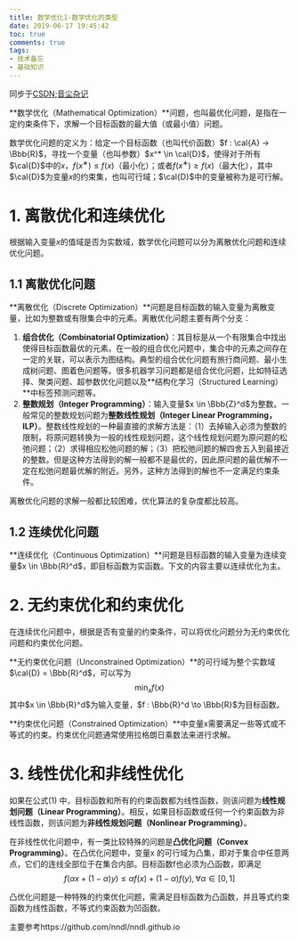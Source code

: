 ```yaml
---
title: 数学优化1-数学优化的类型
date: 2019-06-17 19:45:42
toc: true
comments: true
tags:
- 技术备忘
- 基础知识
---
```


同步于[CSDN](https://blog.csdn.net/buracag_mc);[音尘杂记](https://www.runblog.online/)

**数学优化（Mathematical Optimization）**问题，也叫最优化问题，是指在一定约束条件下，求解一个目标函数的最大值（或最小值）问题。

数学优化问题的定义为：给定一个目标函数（也叫代价函数）$f : \cal{A} → \Bbb{R}$，寻找一个变量（也叫参数）$x^* \in \cal{D}$，使得对于所有$\cal{D}$中的$x，f(x^∗) ≤ f(x)$（最小化）；或者$f(x^∗) \geq f(x)$（最大化），其中$\cal{D}$为变量$x$的约束集，也叫可行域；$\cal{D}$中的变量被称为是可行解。

<!--more-->



# 1. 离散优化和连续优化

根据输入变量$x$的值域是否为实数域，数学优化问题可以分为离散优化问题和连续优化问题。

## 1.1 离散优化问题

**离散优化（Discrete Optimization）**问题是目标函数的输入变量为离散变量，比如为整数或有限集合中的元素。离散优化问题主要有两个分支：

1. **组合优化（Combinatorial Optimization）**：其目标是从一个有限集合中找出使得目标函数最优的元素。在一般的组合优化问题中，集合中的元素之间存在一定的关联，可以表示为图结构。典型的组合优化问题有旅行商问题、最小生成树问题、图着色问题等。很多机器学习问题都是组合优化问题，比如特征选择、聚类问题、超参数优化问题以及**结构化学习（Structured Learning）**中标签预测问题等。
2. **整数规划（Integer Programming）**：输入变量$x \in \Bbb{Z}^d$为整数。一般常见的整数规划问题为**整数线性规划（Integer Linear Programming，ILP）**。整数线性规划的一种最直接的求解方法是：（1）去掉输入必须为整数的限制，将原问题转换为一般的线性规划问题，这个线性规划问题为原问题的松弛问题；（2）求得相应松弛问题的解；（3）把松弛问题的解四舍五入到最接近的整数。但是这种方法得到的解一般都不是最优的，因此原问题的最优解不一定在松弛问题最优解的附近。另外，这种方法得到的解也不一定满足约束条件。

离散优化问题的求解一般都比较困难，优化算法的复杂度都比较高。

## 1.2 连续优化问题

**连续优化（Continuous Optimization）**问题是目标函数的输入变量为连续变量$x \in \Bbb{R}^d$，即目标函数为实函数。下文的内容主要以连续优化为主。



# 2. 无约束优化和约束优化

在连续优化问题中，根据是否有变量的约束条件，可以将优化问题分为无约束优化问题和约束优化问题。

**无约束优化问题（Unconstrained Optimization）**的可行域为整个实数域$\cal{D} = \Bbb{R}^d$，可以写为
$$
\min_{x} f(x) \tag{1}
$$
其中$x \in \Bbb{R}^d$为输入变量，$f : \Bbb{R}^d \to \Bbb{R}$为目标函数。

**约束优化问题（Constrained Optimization）**中变量x需要满足一些等式或不等式的约束。约束优化问题通常使用拉格朗日乘数法来进行求解。



# 3. 线性优化和非线性优化

如果在公式(1) 中，目标函数和所有的约束函数都为线性函数，则该问题为**线性规划问题（Linear Programming）**。相反，如果目标函数或任何一个约束函数为非线性函数，则该问题为**非线性规划问题（Nonlinear Programming）**。

在非线性优化问题中，有一类比较特殊的问题是**凸优化问题（Convex Programming）**。在凸优化问题中，变量x 的可行域为凸集，即对于集合中任意两点，它们的连线全部位于在集合内部。目标函数f也必须为凸函数，即满足
$$
f(\alpha x + (1 − \alpha)y) \leq \alpha f(x) + (1 − \alpha)f(y), ∀\alpha \in [0, 1] \tag{2}
$$

凸优化问题是一种特殊的约束优化问题，需满足目标函数为凸函数，并且等式约束函数为线性函数，不等式约束函数为凹函数。

主要参考https://github.com/nndl/nndl.github.io

 